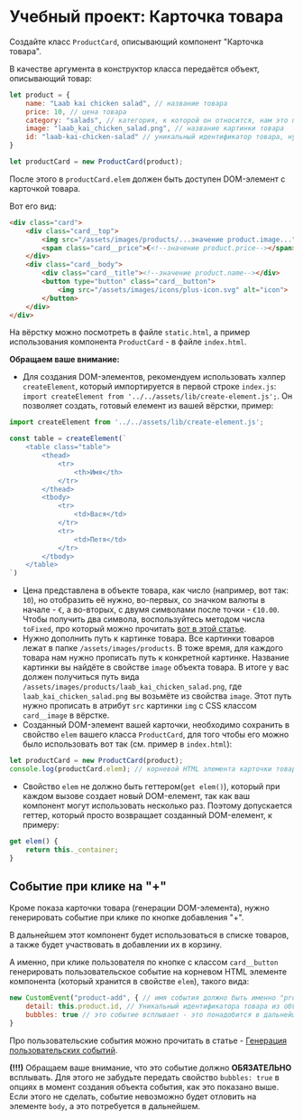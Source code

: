 # Учебный проект: Карточка товара

Создайте класс `ProductCard`, описывающий компонент "Карточка товара".

В качестве аргумента в конструктор класса передаётся объект, описывающий товар:

```js
let product = {
    name: "Laab kai chicken salad", // название товара
    price: 10, // цена товара
    category: "salads", // категория, к которой он относится, нам это понадобится чуть позже
    image: "laab_kai_chicken_salad.png", // название картинки товара
    id: "laab-kai-chicken-salad" // уникальный идентификатор товара, нужен для добавления товара в корзину
}

let productCard = new ProductCard(product);
```

После этого в `productCard.elem` должен быть доступен DOM-элемент с карточкой товара.

Вот его вид:

```html
<div class="card">
    <div class="card__top">
        <img src="/assets/images/products/...значение product.image..." class="card__image" alt="product">
        <span class="card__price">€<!--значение product.price--></span>
    </div>
    <div class="card__body">
        <div class="card__title"><!--значение product.name--></div>
        <button type="button" class="card__button">
            <img src="/assets/images/icons/plus-icon.svg" alt="icon">
        </button>
    </div>
</div>
```

На вёрстку можно посмотреть в файле `static.html`, а пример использования компонента `ProductCard` - в файле `index.html`.

**Обращаем ваше внимание:**
- Для создания DOM-элементов, рекомендуем использовать хэлпер `createElement`, который импортируется в первой строке `index.js`: `import createElement from '../../assets/lib/create-element.js';`. Он позволяет создать, готовый елемент из вашей вёрстки, пример:
```js
import createElement from '../../assets/lib/create-element.js';

const table = createElement(`
    <table class="table">
        <thead>
            <tr>
                <th>Имя</th>
            </tr>
        </thead>
        <tbody>
            <tr>
                <td>Вася</td>
            </tr>
            <tr>
                <td>Петя</td>
            </tr>
        </tbody>
    </table>
`)
```
- Цена представлена в объекте товара, как число (например, вот так: `10`), но отобразить её нужно, во-первых, со значком валюты в начале - `€`, а во-вторых, с двумя символами после точки - `€10.00`. Чтобы получить два символа, воспользуйтесь методом числа `toFixed`, про который можно прочитать [вот в этой статье](https://learn.javascript.ru/number#okruglenie).
- Нужно дополнить путь к картинке товара. Все картинки товаров лежат в папке `/assets/images/products`. В тоже время, для каждого товара нам нужно прописать путь к конкретной картинке. Название картинки вы найдёте в свойстве `image` объекта товара. В итоге у вас должен получиться путь вида `/assets/images/products/laab_kai_chicken_salad.png`, где `laab_kai_chicken_salad.png` вы возьмёте из свойства `image`. Этот путь нужно прописать в атрибут `src` картинки `img` с CSS классом `card__image` в вёрстке.
- Созданный DOM-элемент вашей карточки, необходимо сохранить в свойство `elem` вашего класса `ProductCard`, для того чтобы его можно было использовать вот так (см. пример в `index.html`):

```js
let productCard = new ProductCard(product); 
console.log(productCard.elem); // корневой HTML элемента карточки товара
```

- Cвойство `elem` не должно быть геттером(`get elem()`), который при каждом вызове создает новый DOM-елемент, так как ваш компонент могут использовать несколько раз. Поэтому допускается геттер, который просто возвращает созданный DOM-елемент, к примеру:
```js
get elem() {
    return this._container;
}
```

## Событие при клике на "+"

Кроме показа карточки товара (генерации DOM-элемента), нужно генерировать событие при клике по кнопке добавления "+".

В дальнейшем этот компонент будет использоваться в списке товаров, а также будет участвовать в добавлении их в корзину.

А именно, при клике пользователя по кнопке с классом `card__button` генерировать пользовательское событие на корневом HTML элементе компонента (который хранится в свойстве `elem`), такого вида: 

```js
new CustomEvent("product-add", { // имя события должно быть именно "product-add"
    detail: this.product.id, // Уникальный идентификатора товара из объекта товара
    bubbles: true // это событие всплывает - это понадобится в дальнейшем
}
```

Про пользовательские события можно прочитать в статье - [Генерация пользовательских событий](https://learn.javascript.ru/dispatch-events).

**(!!!)** Обращаем ваше внимание, что это событие должно **ОБЯЗАТЕЛЬНО** всплывать. Для этого не забудьте передать свойство `bubbles: true` в опциях в момент создания объекта события, как это показано выше. Если этого не сделать, событие невозможно будет отловить на элементе `body`, а это потребуется в дальнейшем.
